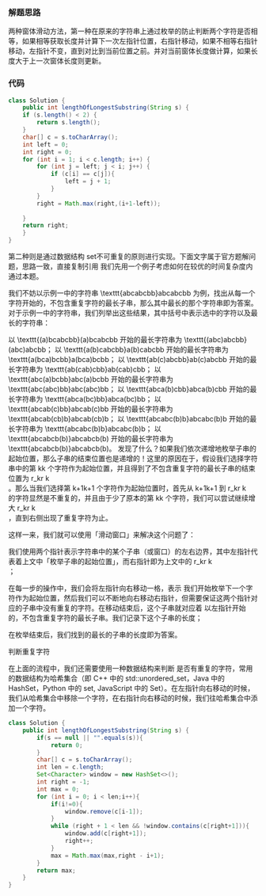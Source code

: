 ### 解题思路
两种窗体滑动方法，第一种在原来的字符串上通过枚举的防止判断两个字符是否相等，如果相等获取长度并计算下一次左指针位置，右指针移动，如果不相等右指针移动，左指针不变，直到对比到当前位置之前。并对当前窗体长度做计算，如果长度大于上一次窗体长度则更新。

### 代码

```java
class Solution {
    public int lengthOfLongestSubstring(String s) {
    if (s.length() < 2) {
        return s.length();
    }
    char[] c = s.toCharArray();
    int left = 0;
    int right = 0;
    for (int i = 1; i < c.length; i++) {
        for (int j = left; j < i; j++) {
            if (c[i] == c[j]){
                left = j + 1;
            }
        }
        right = Math.max(right,(i+1-left));
        
    }
    return right;
    }
}
```
第二种则是通过数据结构 set不可重复的原则进行实现。下面文字属于官方题解问题，思路一致，直接复制引用
我们先用一个例子考虑如何在较优的时间复杂度内通过本题。

我们不妨以示例一中的字符串 \texttt{abcabcbb}abcabcbb 为例，找出从每一个字符开始的，不包含重复字符的最长子串，那么其中最长的那个字符串即为答案。对于示例一中的字符串，我们列举出这些结果，其中括号中表示选中的字符以及最长的字符串：

以 \texttt{(a)bcabcbb}(a)bcabcbb 开始的最长字符串为 \texttt{(abc)abcbb}(abc)abcbb；
以 \texttt{a(b)cabcbb}a(b)cabcbb 开始的最长字符串为 \texttt{a(bca)bcbb}a(bca)bcbb；
以 \texttt{ab(c)abcbb}ab(c)abcbb 开始的最长字符串为 \texttt{ab(cab)cbb}ab(cab)cbb；
以 \texttt{abc(a)bcbb}abc(a)bcbb 开始的最长字符串为 \texttt{abc(abc)bb}abc(abc)bb；
以 \texttt{abca(b)cbb}abca(b)cbb 开始的最长字符串为 \texttt{abca(bc)bb}abca(bc)bb；
以 \texttt{abcab(c)bb}abcab(c)bb 开始的最长字符串为 \texttt{abcab(cb)b}abcab(cb)b；
以 \texttt{abcabc(b)b}abcabc(b)b 开始的最长字符串为 \texttt{abcabc(b)b}abcabc(b)b；
以 \texttt{abcabcb(b)}abcabcb(b) 开始的最长字符串为 \texttt{abcabcb(b)}abcabcb(b)。
发现了什么？如果我们依次递增地枚举子串的起始位置，那么子串的结束位置也是递增的！这里的原因在于，假设我们选择字符串中的第 kk 个字符作为起始位置，并且得到了不包含重复字符的最长子串的结束位置为 r_kr 
k
​	
 。那么当我们选择第 k+1k+1 个字符作为起始位置时，首先从 k+1k+1 到 r_kr 
k
​	
  的字符显然是不重复的，并且由于少了原本的第 kk 个字符，我们可以尝试继续增大 r_kr 
k
​	
 ，直到右侧出现了重复字符为止。

这样一来，我们就可以使用「滑动窗口」来解决这个问题了：

我们使用两个指针表示字符串中的某个子串（或窗口）的左右边界，其中左指针代表着上文中「枚举子串的起始位置」，而右指针即为上文中的 r_kr 
k
​	
 ；

在每一步的操作中，我们会将左指针向右移动一格，表示 我们开始枚举下一个字符作为起始位置，然后我们可以不断地向右移动右指针，但需要保证这两个指针对应的子串中没有重复的字符。在移动结束后，这个子串就对应着 以左指针开始的，不包含重复字符的最长子串。我们记录下这个子串的长度；

在枚举结束后，我们找到的最长的子串的长度即为答案。

判断重复字符

在上面的流程中，我们还需要使用一种数据结构来判断 是否有重复的字符，常用的数据结构为哈希集合（即 C++ 中的 std::unordered_set，Java 中的 HashSet，Python 中的 set, JavaScript 中的 Set）。在左指针向右移动的时候，我们从哈希集合中移除一个字符，在右指针向右移动的时候，我们往哈希集合中添加一个字符。

```java
class Solution {
    public int lengthOfLongestSubstring(String s) {
        if(s == null || "".equals(s)){
            return 0;
        }
        char[] c = s.toCharArray();
        int len = c.length;
        Set<Character> window = new HashSet<>();
        int right = -1;
        int max = 0;
        for (int i = 0; i < len;i++){
            if(i!=0){
                window.remove(c[i-1]);
            }
            while (right + 1 < len && !window.contains(c[right+1])){
                window.add(c[right+1]);
                right++;
            }
            max = Math.max(max,right - i+1);
        }
        return max;
    }
}
```
